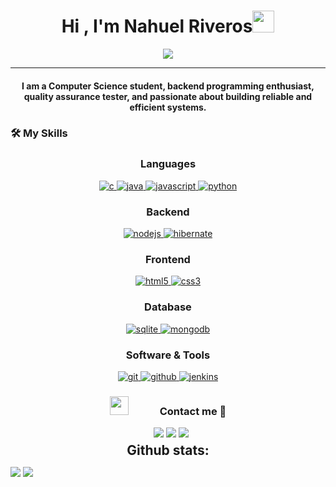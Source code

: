 <h1 align="center"><b>Hi , I'm Nahuel Riveros</b><img src="https://media.giphy.com/media/hvRJCLFzcasrR4ia7z/giphy.gif" width="35"></h1>
<p align="center">
  <a href="https://github.com/DenverCoder1/readme-typing-svg"><img src="https://readme-typing-svg.herokuapp.com?lines=Computer+Science+Student&center=true&width=500&height=50"></a>
<hr/>
<h4 align="center">I am a Computer Science student, backend programming enthusiast, quality assurance tester, and passionate about building reliable and efficient systems.</h4>
<h3>🛠️ My Skills</h3>
<h3 align="center">Languages</h3>
<p align="center">
  <a href="https://www.cprogramming.com/" target="_blank"> 
    <img src="https://img.shields.io/badge/C%20programming-A8B9CC.svg?style=for-the-badge&logo=c&logoColor=white"
      alt="c"/>
  </a>
  <a href="https://www.java.com" target="_blank"> 
    <img src="https://img.shields.io/badge/Java-007396.svg?style=for-the-badge&logo=java&logoColor=white" 
      alt="java"/> 
  </a>
  <a href="https://developer.mozilla.org/en-US/docs/Web/JavaScript" target="_blank"> 
    <img src="https://img.shields.io/badge/Javascript-F7DF1E.svg?style=for-the-badge&logo=javascript&logoColor=black"
      alt="javascript"/> 
  </a>
  <a href="https://www.python.org/" target="_blank"> 
    <img src="https://img.shields.io/badge/python-3670A0?style=for-the-badge&logo=python&logoColor=ffdd54"
      alt="python"/>
  </a>
</p>
<h3 align="center">Backend</h3>
<p align="center">
  <a href="#" target="_blank"> 
    <img src="https://img.shields.io/badge/flask-%23000.svg?style=for-the-badge&logo=flask&logoColor=white"
      alt="nodejs"/> 
  </a>
  <a href="#" target="_blank"> 
    <img src="https://img.shields.io/badge/django-%23092E20.svg?style=for-the-badge&logo=django&logoColor=white" alt="hibernate " /> 
  </a>
<h3 align="center">Frontend</h3>
<p align="center">
       <a href="https://www.w3.org/html/" target="_blank"> 
    <img src="https://img.shields.io/badge/html-E34F26.svg?style=for-the-badge&logo=html5&logoColor=white"
      alt="html5"/> 
  </a>
  <a href="https://www.w3schools.com/css/" target="_blank">
    <img src="https://img.shields.io/badge/css-1572B6.svg?style=for-the-badge&logo=css3&logoColor=white"
      alt="css3"/>
  </a>
</p>
<h3 align="center">Database</h3>
<p align="center">
  <a href="https://www.sqlite.org/" target="_blank"> 
    <img src="https://img.shields.io/badge/sqlite-%2307405e.svg?style=for-the-badge&logo=sqlite&logoColor=white"
      alt="sqlite"/> 
  </a>
  <a href="https://www.mysql.com/" target="_blank"> 
    <img src="https://img.shields.io/badge/mysql-4479A1.svg?style=for-the-badge&logo=mysql&logoColor=white"
      alt="mongodb"/> 
  </a> 
</p>
<h3 align="center">Software & Tools</h3>
<p align="center">
  <a href="https://git-scm.com/" target="_blank">
    <img src="https://img.shields.io/badge/git-F05032.svg?style=for-the-badge&logo=git&logoColor=white"
      alt="git"/>
  </a>
  <a href="https://github.com/nahuelriveros4" target="_blank">
    <img src="https://img.shields.io/badge/github-181717.svg?style=for-the-badge&logo=github&logoColor=white" alt="github" />
  </a>
  <a href="#" target="_blank"> 
    <img src="https://img.shields.io/badge/Visual%20Studio%20Code-0078d7.svg?style=for-the-badge&logo=visual-studio-code&logoColor=white" alt="jenkins"/> 
  </a>
</p>
<h3 align="center" > <img src="https://media.giphy.com/media/iY8CRBdQXODJSCERIr/giphy.gif" width="30" height="30" style="margin-right: 50px;">Contact  me 🤝 </h3>
<p align="center">

 <div align="center"  class="icons-social" style="margin-left: 10px;">
        <a href="https://www.instagram.com/nahuelriveros4/#">
	<img src="https://img.shields.io/badge/Instagram-%23E4405F.svg?style=for-the-badge&logo=Instagram&logoColor=white"></a>
 	<a href="https://www.linkedin.com/in/nahuelriveros4/"><img 		src="https://img.shields.io/badge/linkedin-%230077B5.svg?style=for-the-badge&logo=linkedin&logoColor=white"></a>
	 <a href="mailto:nahuel@example.com"><img src="https://img.shields.io/badge/Gmail-D14836?style=for-the-badge&logo=gmail&logoColor=white"></a>
</div>
<div aling="center">
<h2 align="center" style="margin: 5px 10px;">Github stats:</h2> 

[![](https://github-readme-stats.vercel.app/api?username=nahuelriveros4&show_icons=true&theme=tokyonight&hide_border=true&locale=en)](https://github.com/nahuelriveros4)
[![](https://github-readme-streak-stats.herokuapp.com/?user=nahuelriveros4&theme=material-palenight)](https://github.com/nahuelriveros4)
</div>
